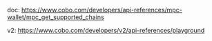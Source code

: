 doc: https://www.cobo.com/developers/api-references/mpc-wallet/mpc_get_supported_chains

v2: https://www.cobo.com/developers/v2/api-references/playground